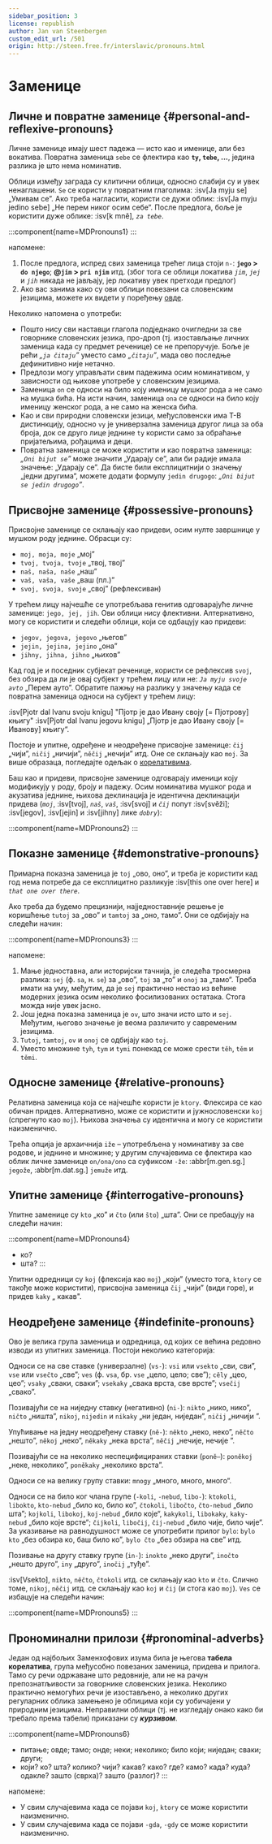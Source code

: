 ```yaml
---
sidebar_position: 3
license: republish
author: Jan van Steenbergen
custom_edit_url: /501
origin: http://steen.free.fr/interslavic/pronouns.html
---
```


# Заменице

## Личне и повратне заменице \{#personal-and-reflexive-pronouns}

Личне заменице имају шест падежа — исто као и именице, али без вокатива. Повратна заменица `sebe` се флектира као **`ty`, `tebe`, ...**, једина разлика је што нема номинатив.

Облици између заграда су клитични облици, односно слабији су и увек ненаглашени. `Se` се користи у повратним глаголима: :isv[Ja myju se] „Умивам се”. Ако треба нагласити, користи се дужи облик: :isv[Ja myju jedino sebe] „Не перем никог осим себе“. После предлога, боље је користити дуже облике: :isv[k mně], _`za tebe`_.

:::component{name=MDPronouns1}
:::

напомене:

1. После предлога, испред свих заменица трећег лица стоји `n-`: **`jego` > `do njego`**; **@`jim` > `pri njim`** итд. (због тога се облици локатива _`jim`_, _`jej`_ и _`jih`_ никада не јављају, јер локативу увек претходи предлог)
2. Ако вас занима како су ови облици повезани са словенским језицима, можете их видети у поређењу [овде][1].

Неколико напомена о употреби:

- Пошто нису сви наставци глагола подједнако очигледни за све говорнике словенских језика, про-дроп (тј. изостављање личних заменица када су предмет реченице) се не препоручује. Боље је рећи _„`ja čitaju`”_ уместо само _„`čitaju`”_, мада ово последње дефинитивно није нетачно.
- Предлози могу управљати свим падежима осим номинативом, у зависности од њихове употребе у словенским језицима.
- Заменица `on` се односи на било коју именицу мушког рода а не само на мушка бића. На исти начин, заменица `ona` се односи на било коју именицу женског рода, а не само на женска бића.
- Као и сви природни словенски језици, међусловенски има Т-В дистинкцију, односно `vy` је универзална заменица другог лица за оба броја, док се друго лице једнине `ty` користи само за обраћање пријатељима, рођацима и деци.
- Повратна заменица се може користити и као повратна заменица: _„`Oni bijut se`”_ може значити „Ударају се”, али би радије имала значење: „Ударају се”. Да бисте били експлицитнији о значењу „једни другима“, можете додати формулу `jedin drugogo`: _„`Oni bijut se jedin drugogo`”_.

## Присвојне заменице \{#possessive-pronouns}

Присвојне заменице се склањају као придеви, осим нулте завршнице у мушком роду једнине. Обрасци су:

- `moj, moja, moje` „мој”
- `tvoj, tvoja, tvoje` „твој, твој”
- `naš, naša, naše` „наш”
- `vaš, vaša, vaše` „ваш (пл.)”
- `svoj, svoja, svoje` „свој” (рефлексиван)

У трећем лицу најчешће се употребљава генитив одговарајуће личне заменице: `jego, jej, jih`. Ови облици нису флективни. Алтернативно, могу се користити и следећи облици, који се одбацују као придеви:

- `jegov, jegova, jegovo` „његов”
- `jejin, jejina, jejino` „она”
- `jihny, jihna, jihno` „њихов”

Кад год је и поседник субјекат реченице, користи се рефлексив `svoj`, без обзира да ли је овај субјект у трећем лицу или не: _`Ja myju svoje avto`_ „Перем ауто”. Обратите пажњу на разлику у значењу када се повратна заменица односи на субјект у трећем лицу:

:isv[Pjotr dal Ivanu svoju knigu] "Пјотр је дао Ивану своју \[= Пјотрову] књигу"
:isv[Pjotr dal Ivanu jegovu knigu] „Пјотр је дао Ивану своју \[= Иванову] књигу“.

Постоје и упитне, одређене и неодређене присвојне заменице: `čij` „чији”, `ničij` „ничији”, `něčij` „нечији” итд. Оне се склањају као `moj`. За више образаца, погледајте одељак о [корелативима][2].

Баш као и придеви, присвојне заменице одговарају именици коју модификују у роду, броју и падежу. Осим номинатива мушког рода и акузатива једнине, њихова деклинација је идентична деклинацији придева (_`moj`_, :isv[tvoj], _`naš`_, _`vaš`_, :isv[svoj] и _`čij`_ попут :isv[svěži]; :isv[jegov], :isv[jejin] и :isv[jihny] лике _`dobry`_):

:::component{name=MDPronouns2}
:::

## Показне заменице \{#demonstrative-pronouns}

Примарна показна заменица је `toj` „ово, оно”, и треба је користити кад год нема потребе да се експлицитно разликује :isv[this one over here] и _`that one over there`_.

Ако треба да будемо прецизнији, најједноставније решење је коришћење `tutoj` за „ово” и `tamtoj` за „оно, тамо”. Они се одбијају на следећи начин:

:::component{name=MDPronouns3}
:::

напомене:

1. Мање једноставна, али историјски тачнија, је следећа тросмерна разлика: `sej` (ф. `sa`, н. `se`) за „ово”, `toj` за „то” и `onoj` за „тамо“. Треба имати на уму, међутим, да је `sej` практично нестао из већине модерних језика осим неколико фосилизованих остатака. Стога можда није увек јасно.
2. Још једна показна заменица је `ov`, што значи исто што и `sej`. Међутим, његово значење је веома различито у савременим језицима.
3. `Tutoj`, `tamtoj`, `ov` и `onoj` се одбијају као `toj`.
4. Уместо множине `tyh`, `tym` и `tymi` понекад се може срести `těh`, `těm` и `těmi`.

## Односне заменице \{#relative-pronouns}

Релативна заменица која се најчешће користи је `ktory`. Флексира се као обичан придев. Алтернативно, може се користити и јужнословенски `koj` (спрегнуто као `moj`). Њихова значења су идентична и могу се користити наизменично.

Трећа опција је архаичнија `iže` – употребљена у номинативу за све родове, и једнине и множине; у другим случајевима се флектира као облик личне заменице `on/ona/ono` са суфиксом `-že`: :abbr[m.gen.sg.] `jegože`, :abbr[m.dat.sg.] `jemuže` итд.

## Упитне заменице \{#interrogative-pronouns}

Упитне заменице су `kto` „ко” и `čto` (или `što`) „шта”. Они се пребацују на следећи начин:

:::component{name=MDPronouns4}
* ко?
* шта?
:::

Упитни одредници су `koj` (флексија као `moj`) „који” (уместо тога, `ktory` се такође може користити), присвојна заменица `čij` „чији” (види горе), и придев `kaky` „ какав".

## Неодређене заменице \{#indefinite-pronouns}

Ово је велика група заменица и одредница, од којих се већина редовно изводи из упитних заменица. Постоји неколико категорија:

Односи се на све ставке (универзалне) (`vs-`): `vsi` или `vsekto` „сви, сви”, `vse` или `vsečto` „све”; `ves` (ф. `vsa`, бр. `vse` „цело, цело; све”); `cěly` „цео, цео”; `vsaky` „сваки, сваки”; `vsekaky` „свака врста, све врсте”; `vsečij` „свако”.

Позивајући се на ниједну ставку (негативно) (`ni-`): `nikto` „нико, нико”, `ničto` „ништа”, `nikoj`, `nijedin` и `nikaky` „ни један, ниједан”, `ničij` „ничији ”.

Упућивање на једну неодређену ставку (`ně-`): `někto` „неко, неко”, `něčto` „нешто”, `někoj` „неко”, `někaky` „нека врста”, `něčij` „нечије, нечије ”.

Позивајући се на неколико неспецифицираних ставки (`poně–`): `poněkoj` „неке, неколико”, `poněkaky` „неколико врста”.

Односи се на велику групу ставки: `mnogy` „много, много, много“.

Односи се на било ког члана групе (`-koli`, `-nebud`, `libo-`): `ktokoli`, `libokto`, `kto-nebud` „било ко, било ко”, `čtokoli`, `libočto`, `čto-nebud` „било шта”; `kojkoli`, `libokoj`, `koj-nebud` „било које“, `kakykoli`, `libokaky`, `kaky-nebud` „било које врсте“; `čijkoli`, `libočij`, `čij-nebud` „било чије, било чије“. За указивање на равнодушност може се употребити прилог `bylo`: `bylo kto` „без обзира ко, баш било ко”, `bylo čto` „без обзира на све” итд.

Позивање на другу ставку групе (`in-`): `inokto` „неко други”, `inočto` „нешто друго”, `iny` „друго”, `inočij` „туђе”.

:isv[Vsekto], `nikto`, `něčto`, `čtokoli` итд. се склањају као `kto` и `čto`. Слично томе, `nikoj`, `něčij` итд. се склањају као `koj` и `čij` (и стога као `moj`). `Ves` се избацује на следећи начин:

:::component{name=MDPronouns5}
:::

## Прономинални прилози \{#pronominal-adverbs}

Један од најбољих Заменхофових изума била је његова **табела корелатива**, група међусобно повезаних заменица, придева и прилога. Тамо су речи одржаване што редовније, али не на рачун препознатљивости за говорнике словенских језика. Неколико практично немогућих речи је изостављено, а неколико других регуларних облика замењено је облицима који су уобичајени у природним језицима. Неправилни облици (тј. не изгледају онако како би требало према табели) приказани су _**курзивом**_.

:::component{name=MDPronouns6}
* питање; овде; тамо; онде; неки; неколико; било који; ниједан; сваки; други;
* који? ко? шта? колико? чији? какав? како? где? камо? када? куда? одакле? зашто (сврха)? зашто (разлог)?
:::

напомене:

- У свим случајевима када се појави `koj`, `ktory` се може користити наизменично.
- У свим случајевима када се појави `-gda`, `-gdy` се може користити наизменично.

[1]: http://steen.free.fr/interslavic/slavic_pronouns.html
[2]: #pronominal_adverbs
